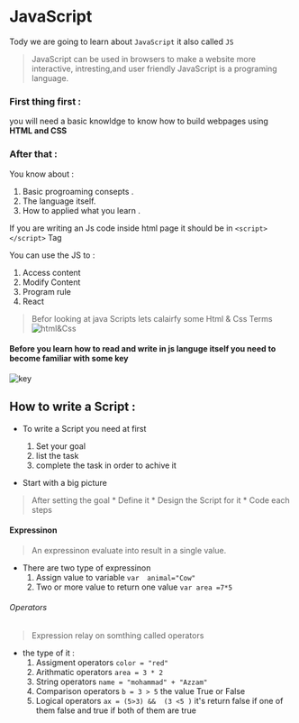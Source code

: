 # JavaScript 

Tody we are going to learn about `JavaScript` it also called `JS`

> JavaScript can be used in browsers to make a website more interactive,
intresting,and user friendly
> JavaScript is a programing language.

### First thing first :
 you will need a basic knowldge to know how to build webpages using **HTML and CSS**

### After that :
You know about :
1. Basic progroaming consepts .
2. The language itself.
3.  How to applied what you learn .


If you are writing an Js code inside html page it should be in `<script></script>` Tag 

You can use the JS to :
1. Access content 
1. Modify Content 
1. Program rule 
1. React 

> Befor looking at java Scripts lets calairfy some Html & Css Terms 
![html&Css](https://mohdazzam.github.io/reading-notes/html_css.png)


 #### Before you learn how to read and write in js languge itself you need to become familiar with some key 
![key](https://mohdazzam.github.io/reading-notes/js1.png)


## How to write a Script :
* To write a Script you need at first
    1. Set your goal 
    2. list the task 
    3. complete the task in order to achive it 


* Start with a big picture 
> After setting the goal 
    * Define it 
    * Design the Script for it 
    * Code each steps 




#### Expressinon 
>An expressinon evaluate into result in a single value.  

* There are two type of expressinon
    1. Assign value to variable `var  animal="Cow"`
    1. Two or more value to return one value `var area =7*5`


###### Operators
> Expression relay on somthing called operators 
* the type of it :
    1. Assigment operators `color = "red"`
    1. Arithmatic operators `area = 3 * 2`
    1. String operators `name = "mohammad" + "Azzam" `
    1. Comparison operators `b = 3 > 5` the value True or False
    1. Logical operators  `ax = (5>3) &&  (3 <5 )` it's return false if one of them false and true if both of them are true
 